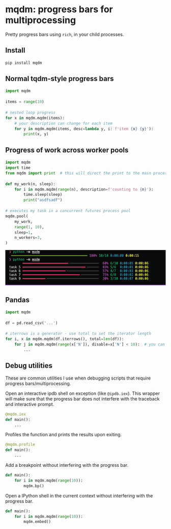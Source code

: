 # mqdm: progress bars for multiprocessing
Pretty progress bars using `rich`, in your child processes.

## Install

```bash
pip install mqdm
```

## Normal tqdm-style progress bars
```python
import mqdm

items = range(10)

# nested loop progress
for x in mqdm.mqdm(items):
    # your description can change for each item
    for y in mqdm.mqdm(items, desc=lambda y, i: f'item {x} {y}'):
        print(x, y)
```


## Progress of work across worker pools
```python
import mqdm
import time
from mqdm import print  # this will direct the print to the main process so it doesn't break the progress bars. 

def my_work(n, sleep):
    for i in mqdm.mqdm(range(n), description=f'counting to {n}'):
        time.sleep(sleep)
        print("asdfsadf")

# executes my task in a concurrent futures process pool
mqdm.pool(
    my_work,
    range(1, 10),
    sleep=1,
    n_workers=3,
)
```

![alt text](static/image.png)

## Pandas
```python
import mqdm

df = pd.read_csv('...')

# iterrows is a generator - use total to set the iterator length
for i, x in mqdm.mqdm(df.iterrows(), total=len(df)):
    for j in mqdm.mqdm(range(x['N']), disable=x['N'] < 10):  # you can disable the progress bar for quick loops
        ...
```

## Debug utilities
These are common utilities I use when debugging scripts that require progress bars/multiprocessing.

Open an interactive ipdb shell on exception (like `@ipdb.iex`). This wrapper will make sure that the progress bar does not interfere with the traceback and interactive prompt.
```python
@mqdm.iex
def main():
    ...
```

Profiles the function and prints the results upon exiting.
```python
@mqdm.profile
def main():
    ...
```

Add a breakpoint without interfering with the progress bar.
```python
def main():
    for i in mqdm.mqdm(range(10)):
        mqdm.bp()
```

Open a IPython shell in the current context without interfering with the progress bar.
```python
def main():
    for i in mqdm.mqdm(range(10)):
        mqdm.embed()
```
